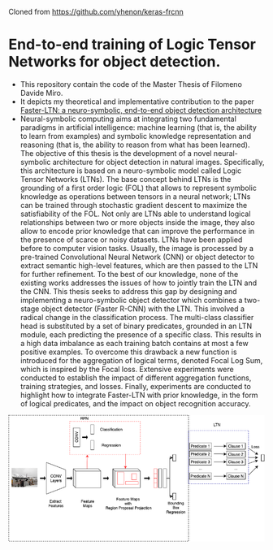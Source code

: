 Cloned from https://github.com/yhenon/keras-frcnn




# End-to-end training of Logic Tensor Networks for object detection.



- This repository contain the code of the Master Thesis of Filomeno Davide Miro.
- It depicts my theoretical and implementative contribution to the paper [Faster-LTN: a neuro-symbolic, end-to-end object detection architecture](https://arxiv.org/abs/2107.01877)
- Neural-symbolic computing aims at integrating two fundamental paradigms in artificial intelligence: machine learning (that is, the ability to learn from examples) and symbolic knowledge representation and reasoning (that is, the ability to reason from what has been learned). The objective of this thesis is the development of a novel neural-symbolic architecture for object detection in natural images. Specifically, this architecture is based on a neuro-symbolic model called Logic Tensor Networks (LTNs). The base concept behind LTNs is the grounding of a first order logic (FOL) that allows to represent symbolic knowledge as operations between tensors in a neural network; LTNs can be trained through stochastic gradient descent to maximize the satisfiability of the FOL. Not only are LTNs able to understand logical relationships between two or more objects inside the image, they also allow to encode prior knowledge that can improve the performance in the presence of scarce or noisy datasets. LTNs have been applied before to computer vision tasks. Usually, the image is processed by a pre-trained Convolutional Neural Network (CNN) or object detector to extract semantic high-level features, which are then passed to the LTN for further refinement. To the best of our knowledge, none of the existing works addresses the issues of how to jointly train the LTN and the CNN. This thesis seeks to address this gap by designing and implementing a neuro-symbolic object detector which combines a two-stage object detector (Faster R-CNN) with the LTN. This involved a radical change in the classification process. The multi-class classifier head is substituted by a set of binary predicates, grounded in an LTN module, each predicting the presence of a specific class. This results in a high data imbalance as each training batch contains at most a few positive examples. To overcome this drawback a new function is introduced for the aggregation of logical terms, denoted Focal Log Sum, which is inspired by the Focal loss.  Extensive experiments were conducted to establish the impact of different aggregation functions, training strategies, and losses. Finally, experiments are conducted to highlight how to integrate Faster-LTN with prior knowledge, in the form of logical predicates, and the impact on object recognition accuracy.


![Architecture](architecture.png)
